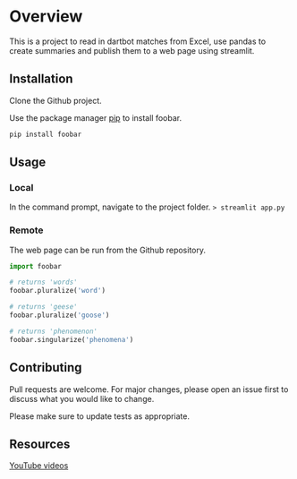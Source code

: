# Overview

This is a project to read in dartbot matches from Excel, use pandas to create summaries and publish them to a web page using streamlit.

## Installation

Clone the Github project.

Use the package manager [pip](https://pip.pypa.io/en/stable/) to install foobar.

```bash
pip install foobar
```

## Usage

### Local 

In the command prompt, navigate to the project folder.
```> streamlit app.py```
### Remote 
The web page can be run from the Github repository.


```python
import foobar

# returns 'words'
foobar.pluralize('word')

# returns 'geese'
foobar.pluralize('goose')

# returns 'phenomenon'
foobar.singularize('phenomena')
```

## Contributing
Pull requests are welcome. For major changes, please open an issue first to discuss what you would like to change.

Please make sure to update tests as appropriate.

## Resources
[YouTube videos](https://www.youtube.com/results?search_query=streamlit)